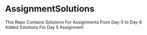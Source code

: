 # AssignmentSolutions
This Repo Contains Solutions For Assignments From Day-5 to Day-8\
Added Solutions For Day 5 Assignment